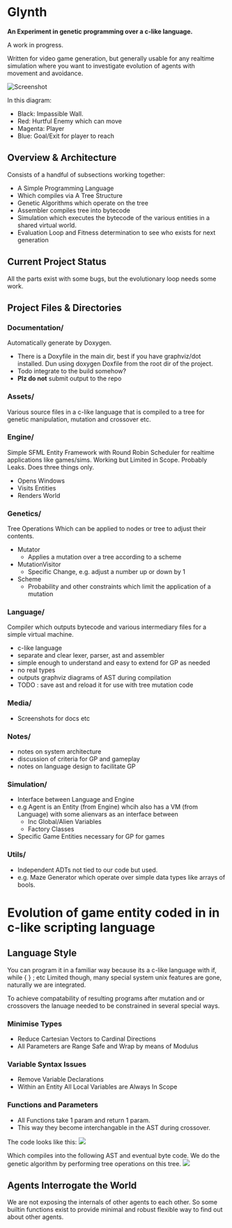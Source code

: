 # Glynth

**An Experiment in genetic programming over a c-like language.**

A work in progress.

Written for video game generation, but generally usable for any realtime simulation where you want to investigate evolution of agents with movement and avoidance.

![Screenshot](./Media/Screenshot_1.png)

In this diagram: 
- Black: Impassible Wall.
- Red: Hurtful Enemy which can move
- Magenta: Player
- Blue: Goal/Exit for player to reach

## Overview & Architecture

Consists of a handful of subsections working together:

- A Simple Programming Language 
- Which compiles via A Tree Structure
- Genetic Algorithms which operate on the tree
- Assembler compiles tree into bytecode
- Simulation which executes the bytecode of the various entities in a shared virtual world. 
- Evaluation Loop and Fitness determination to see who exists for next generation

## Current Project Status

All the parts exist with some bugs, but the evolutionary loop needs some work.


## Project Files & Directories


### Documentation/

Automatically generate by Doxygen.
 - There is a Doxyfile in the main dir, best if you have graphviz/dot installed. Dun using doxygen Doxfile from the root dir of the project.
 - Todo integrate to the build somehow?
 - **Plz do not** submit output to the repo

### Assets/

Various source files in a c-like language that is compiled to a tree for genetic manipulation, mutation and crossover etc.

### Engine/

Simple SFML Entity Framework with Round Robin Scheduler for realtime applications like games/sims. 
Working but Limited in Scope. Probably Leaks. Does three things only.
 - Opens Windows
 - Visits Entities
 - Renders World

### Genetics/

Tree Operations Which can be applied to nodes or tree to adjust their contents.
 - Mutator
     - Applies a mutation over a tree according to a scheme
 - MutationVisitor
     - Specific Change, e.g. adjust a number up or down by 1
 - Scheme
     - Probability and other constraints which limit the application of a mutation

 ### Language/

Compiler which outputs bytecode and various intermediary files for a simple virtual machine.
 - c-like language
 - separate and clear lexer, parser, ast and assembler
 - simple enough to understand and easy to extend for GP as needed
 - no real types
 - outputs graphviz diagrams of AST during compilation
 - TODO : save ast and reload it for use with tree mutation code

 ### Media/
 - Screenshots for docs etc

 ### Notes/

 - notes on system architecture
 - discussion of criteria for GP and gameplay
 - notes on language design to facilitate GP

 ### Simulation/

 - Interface between Language and Engine
 - e.g Agent is an Entity (from Engine) whcih also has a VM (from Language) with some alienvars as an interface between
    - Inc Global/Alien Variables
    - Factory Classes
 - Specific Game Entities necessary for GP for games

### Utils/

- Independent ADTs not tied to our code but used.
- e.g. Maze Generator which operate over simple data types like arrays of bools.


# Evolution of game entity coded in in c-like scripting language

## Language Style

You can program it in a familiar way because its a c-like language with if, while { } ; etc Limited though, many special system unix features are gone, naturally we are integrated.

To achieve compatability of resulting programs after mutation and or crossovers the lanuage needed to be constrained in several special ways.

### Minimise Types
 - Reduce Cartesian Vectors to Cardinal Directions
 - All Parameters are Range Safe and Wrap by means of Modulus

### Variable Syntax Issues 
 - Remove Variable Declarations
 - Within an Entity All Local Variables are Always In Scope

### Functions and Parameters
 - All Functions take 1 param and return 1 param.
 - This way they become interchangable in the AST during crossover.

The code looks like this:
![](./Media/Screenshot_3.png)

Which compiles into the following AST and eventual byte code. We do the genetic algorithm by performing tree operations on this tree.
![](./Media/Screenshot_4.png)

## Agents Interrogate the World
We are not exposing the internals of other agents to each other. So some builtin functions exist to provide minimal and robust flexible way to find out about other agents.
